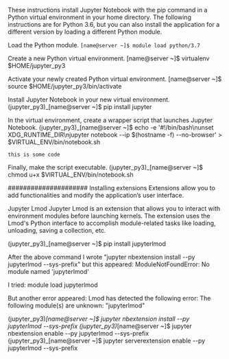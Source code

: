 These instructions install Jupyter Notebook with the pip command in a Python virtual environment in your home directory. 
The following instructions are for Python 3.6, but you can also install the application for a different version by loading a different Python module.

Load the Python module.
`[name@server ~]$ module load python/3.7`

Create a new Python virtual environment.
[name@server ~]$ virtualenv $HOME/jupyter_py3

Activate your newly created Python virtual environment.
[name@server ~]$ source $HOME/jupyter_py3/bin/activate

Install Jupyter Notebook in your new virtual environment.
(jupyter_py3)_[name@server ~]$ pip install jupyter

In the virtual environment, create a wrapper script that launches Jupyter Notebook.
(jupyter_py3)_[name@server ~]$ echo -e '#!/bin/bash\nunset XDG_RUNTIME_DIR\njupyter notebook --ip $(hostname -f) --no-browser' > $VIRTUAL_ENV/bin/notebook.sh
 
`this is some code`
 
Finally, make the script executable.
(jupyter_py3)_[name@server ~]$ chmod u+x $VIRTUAL_ENV/bin/notebook.sh

#####################
Installing extensions
Extensions allow you to add functionalities and modify the application’s user interface.

Jupyter Lmod
Jupyter Lmod is an extension that allows you to interact with environment modules before launching kernels. 
The extension uses the Lmod's Python interface to accomplish module-related tasks like loading, unloading, saving a collection, etc.

(jupyter_py3)_[name@server ~]$ pip install jupyterlmod

After the above command I wrote "jupyter nbextension install --py jupyterlmod --sys-prefix" but this appeared: 
ModuleNotFoundError: No module named 'jupyterlmod'

I tried:
module load jupyterlmod

But another error appeared:
Lmod has detected the following error:  The following module(s) are unknown: "jupyterlmod"


(jupyter_py3)_[name@server ~]$ jupyter nbextension install --py jupyterlmod --sys-prefix
(jupyter_py3)_[name@server ~]$ jupyter nbextension enable --py jupyterlmod --sys-prefix
(jupyter_py3)_[name@server ~]$ jupyter serverextension enable --py jupyterlmod --sys-prefix

